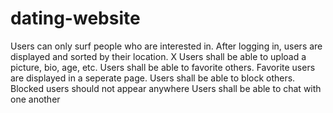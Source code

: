 # dating-website
Users can only surf people who are interested in.
After logging in, users are displayed and sorted by their location. X
Users shall be able to upload a picture, bio, age, etc.
Users shall be able to favorite others. Favorite users are displayed in a seperate page.
Users shall be able to block others. Blocked users should not appear anywhere
Users shall be able to chat with one another
